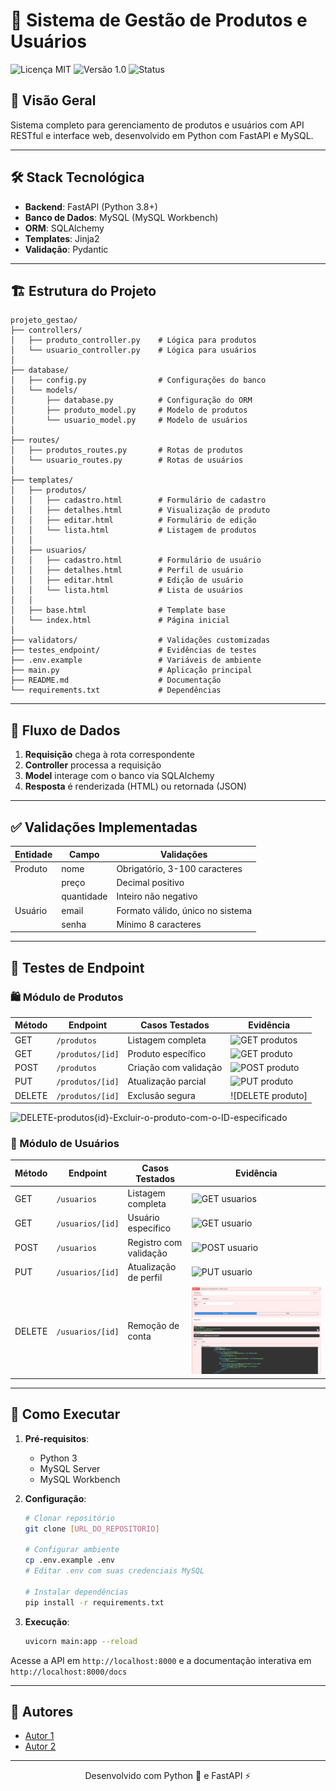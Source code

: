 # 🚀 Sistema de Gestão de Produtos e Usuários

![Licença MIT](https://img.shields.io/badge/license-MIT-blue)
![Versão 1.0](https://img.shields.io/badge/version-1.0-green)
![Status](https://img.shields.io/badge/status-stable-brightgreen)

## 📌 Visão Geral

Sistema completo para gerenciamento de produtos e usuários com API RESTful e interface web, desenvolvido em Python com FastAPI e MySQL.

---

## 🛠️ Stack Tecnológica

- **Backend**: FastAPI (Python 3.8+)
- **Banco de Dados**: MySQL (MySQL Workbench)
- **ORM**: SQLAlchemy
- **Templates**: Jinja2
- **Validação**: Pydantic

---

## 🏗️ Estrutura do Projeto

```
projeto_gestao/
├── controllers/
│   ├── produto_controller.py    # Lógica para produtos
│   └── usuario_controller.py    # Lógica para usuários
│
├── database/
│   ├── config.py                # Configurações do banco
│   └── models/
│       ├── database.py          # Configuração do ORM
│       ├── produto_model.py     # Modelo de produtos
│       └── usuario_model.py     # Modelo de usuários
│
├── routes/
│   ├── produtos_routes.py       # Rotas de produtos
│   └── usuario_routes.py        # Rotas de usuários
│
├── templates/
│   ├── produtos/
│   │   ├── cadastro.html        # Formulário de cadastro
│   │   ├── detalhes.html        # Visualização de produto
│   │   ├── editar.html          # Formulário de edição
│   │   └── lista.html           # Listagem de produtos
│   │
│   ├── usuarios/
│   │   ├── cadastro.html        # Formulário de usuário
│   │   ├── detalhes.html        # Perfil de usuário
│   │   ├── editar.html          # Edição de usuário
│   │   └── lista.html           # Lista de usuários
│   │
│   ├── base.html                # Template base
│   └── index.html               # Página inicial
│
├── validators/                  # Validações customizadas
├── testes_endpoint/             # Evidências de testes
├── .env.example                 # Variáveis de ambiente
├── main.py                      # Aplicação principal
├── README.md                    # Documentação
└── requirements.txt             # Dependências
```

---

## 🔄 Fluxo de Dados

1. **Requisição** chega à rota correspondente
2. **Controller** processa a requisição
3. **Model** interage com o banco via SQLAlchemy
4. **Resposta** é renderizada (HTML) ou retornada (JSON)

---

## ✅ Validações Implementadas

| Entidade  | Campo          | Validações                              |
|-----------|----------------|-----------------------------------------|
| Produto   | nome           | Obrigatório, 3-100 caracteres           |
|           | preço          | Decimal positivo                        |
|           | quantidade     | Inteiro não negativo                    |
| Usuário   | email          | Formato válido, único no sistema        |
|           | senha          | Mínimo 8 caracteres                     |

---

## 🧪 Testes de Endpoint

### 🛍️ Módulo de Produtos

| Método | Endpoint               | Casos Testados | Evidência |
|--------|------------------------|----------------|-----------|
| GET    | `/produtos`            | Listagem completa | ![GET produtos](testes_endpoint/GET-produtos-Retornar-todos-os-produto.png) |
| GET    | `/produtos/[id]`       | Produto específico | ![GET produto](testes_endpoint/GET-produtos[id]-Retornar-o-produto-com-o-ID-especificado.png) |
| POST   | `/produtos`            | Criação com validação | ![POST produto](testes_endpoint/POST-produtos-Criar-um-novo-produto-(com-validação-de-campos).png) |
| PUT    | `/produtos/[id]`       | Atualização parcial | ![PUT produto](testes_endpoint/PUT-produtos-[id]-Atualizar-os-dados-de-um-produto-existente-(com-validação-de-campos).png) |
| DELETE | `/produtos/[id]`       | Exclusão segura | ![DELETE produto]
![DELETE-produtos{id}-Excluir-o-produto-com-o-ID-especificado](https://github.com/user-attachments/assets/ce47dd12-5409-47d7-9d5b-53b8413fdf14)

### 👥 Módulo de Usuários

| Método | Endpoint               | Casos Testados | Evidência |
|--------|------------------------|----------------|-----------|
| GET    | `/usuarios`            | Listagem completa | ![GET usuarios](testes_endpoint/GET-usuarios-Retornar-todos-os-usuarios.png) |
| GET    | `/usuarios/[id]`       | Usuário específico | ![GET usuario](testes_endpoint/GET-usuarios[id]Retornar-o-usuario-com-o-ID-especificado.png) |
| POST   | `/usuarios`            | Registro com validação | ![POST usuario](testes_endpoint/POST-usuarios-Criar-um-novo-usuario-(com-validação-de-campos).png) |
| PUT    | `/usuarios/[id]`       | Atualização de perfil | ![PUT usuario](testes_endpoint/PUT-usuarios[id]-Atualizar-os-dados-de-um-usuario-existente-(com-validação-de-campos).png) |
| DELETE | `/usuarios/[id]`       | Remoção de conta | ![DELETE usuario](teste_endpoint/DELETE-usuarios{id}-Excluir-o-usuario-com-o-ID-especificado.png) |

---

## 🚀 Como Executar

1. **Pré-requisitos**:
   - Python 3
   - MySQL Server
   - MySQL Workbench

2. **Configuração**:
   ```bash
   # Clonar repositório
   git clone [URL_DO_REPOSITORIO]
   
   # Configurar ambiente
   cp .env.example .env
   # Editar .env com suas credenciais MySQL
   
   # Instalar dependências
   pip install -r requirements.txt
   ```

3. **Execução**:
   ```bash
   uvicorn main:app --reload
   ```

Acesse a API em `http://localhost:8000` e a documentação interativa em `http://localhost:8000/docs`

---

## 👥 Autores

- [Autor 1](https://github.com/autor1)
- [Autor 2](https://github.com/autor2)

---

<div align="center">
  Desenvolvido com Python 🐍 e FastAPI ⚡ 
</div>
